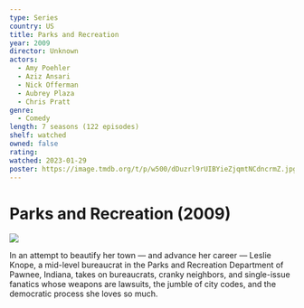 ```yaml
---
type: Series
country: US
title: Parks and Recreation
year: 2009
director: Unknown
actors:
  - Amy Poehler
  - Aziz Ansari
  - Nick Offerman
  - Aubrey Plaza
  - Chris Pratt
genre:
  - Comedy
length: 7 seasons (122 episodes)
shelf: watched
owned: false
rating:
watched: 2023-01-29
poster: https://image.tmdb.org/t/p/w500/dDuzrl9rUIBYieZjqmtNCdncrmZ.jpg
---
```


# Parks and Recreation (2009)

![](https://image.tmdb.org/t/p/w500/dDuzrl9rUIBYieZjqmtNCdncrmZ.jpg)

In an attempt to beautify her town — and advance her career — Leslie Knope, a mid-level bureaucrat in the Parks and Recreation Department of Pawnee, Indiana, takes on bureaucrats, cranky neighbors, and single-issue fanatics whose weapons are lawsuits, the jumble of city codes, and the democratic process she loves so much.
